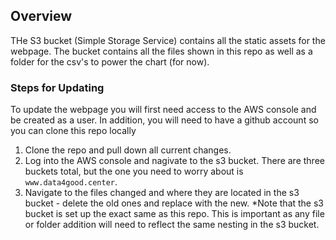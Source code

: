 ## Overview

THe S3 bucket (Simple Storage Service) contains all the static assets for the webpage. The bucket contains all the files shown in this repo as well as a folder for the csv's to power the chart (for now).

### Steps for Updating

To update the webpage you will first need access to the AWS console and be created as a user. In addition, you will need to have a github account so you can clone this repo locally

1) Clone the repo and pull down all current changes. 
2) Log into the AWS console and nagivate to the s3 bucket. There are three buckets total, but the one you need to worry about is `www.data4good.center`.
3) Navigate to the files changed and where they are located in the s3 bucket - delete the old ones and replace with the new. *Note that the s3 bucket is set up the exact same as this repo. This is important as any file or folder addition will need to reflect the same nesting in the s3 bucket.
 